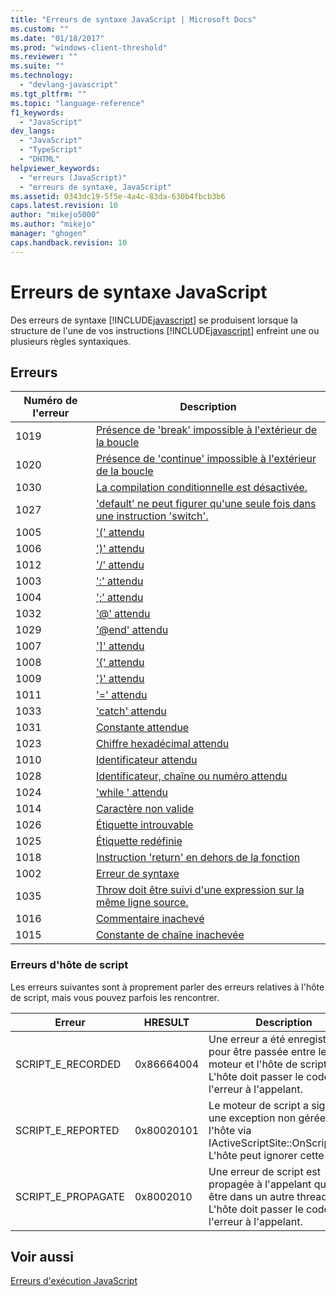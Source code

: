 ```yaml
---
title: "Erreurs de syntaxe JavaScript | Microsoft Docs"
ms.custom: ""
ms.date: "01/18/2017"
ms.prod: "windows-client-threshold"
ms.reviewer: ""
ms.suite: ""
ms.technology: 
  - "devlang-javascript"
ms.tgt_pltfrm: ""
ms.topic: "language-reference"
f1_keywords: 
  - "JavaScript"
dev_langs: 
  - "JavaScript"
  - "TypeScript"
  - "DHTML"
helpviewer_keywords: 
  - "erreurs (JavaScript)"
  - "erreurs de syntaxe, JavaScript"
ms.assetid: 0343dc19-5f5e-4a4c-83da-630b4fbcb3b6
caps.latest.revision: 10
author: "mikejo5000"
ms.author: "mikejo"
manager: "ghogen"
caps.handback.revision: 10
---
```

# Erreurs de syntaxe JavaScript
Des erreurs de syntaxe [!INCLUDE[javascript](../../javascript/includes/javascript-md.md)] se produisent lorsque la structure de l'une de vos instructions [!INCLUDE[javascript](../../javascript/includes/javascript-md.md)] enfreint une ou plusieurs règles syntaxiques.  
  
## Erreurs  
  
|Numéro de l'erreur|Description|  
|------------------------|-----------------|  
|1019|[Présence de 'break' impossible à l'extérieur de la boucle](../../javascript/misc/can-t-have-break-outside-of-loop.md)|  
|1020|[Présence de 'continue' impossible à l'extérieur de la boucle](../../javascript/misc/can-t-have-continue-outside-of-loop.md)|  
|1030|[La compilation conditionnelle est désactivée.](../../javascript/misc/conditional-compilation-is-turned-off.md)|  
|1027|['default' ne peut figurer qu'une seule fois dans une instruction 'switch'.](../../javascript/misc/default-can-only-appear-once-in-a-switch-statement.md)|  
|1005|['\(' attendu](../../javascript/misc/expected-left-parenthesis-javascript.md)|  
|1006|['\)' attendu](../../javascript/misc/expected-right-parenthesis-javascript.md)|  
|1012|['\/' attendu](../../javascript/misc/expected-minus.md)|  
|1003|[':' attendu](../../javascript/misc/expected-colon.md)|  
|1004|[';' attendu](../../javascript/misc/expected-semicolon.md)|  
|1032|['@' attendu](../../javascript/misc/expected-at.md)|  
|1029|['@end' attendu](../../javascript/misc/expected-at-end.md)|  
|1007|['&#93;' attendu](../../javascript/misc/expected-right-square-bracket.md)|  
|1008|['{' attendu](../../javascript/misc/expected-left-curly-brace.md)|  
|1009|['}' attendu](../../javascript/misc/expected-right-curly-brace.md)|  
|1011|['\=' attendu](../../javascript/misc/expected-equal-javascript.md)|  
|1033|['catch' attendu](../../javascript/misc/expected-catch.md)|  
|1031|[Constante attendue](../../javascript/misc/expected-constant.md)|  
|1023|[Chiffre hexadécimal attendu](../../javascript/misc/expected-hexadecimal-digit.md)|  
|1010|[Identificateur attendu](../../javascript/misc/expected-identifier-javascript.md)|  
|1028|[Identificateur, chaîne ou numéro attendu](../../javascript/misc/expected-identifier-string-or-number.md)|  
|1024|['while ' attendu](../../javascript/misc/expected-while.md)|  
|1014|[Caractère non valide](../../javascript/misc/invalid-character-javascript.md)|  
|1026|[Étiquette introuvable](../../javascript/misc/label-not-found.md)|  
|1025|[Étiquette redéfinie](../../javascript/misc/label-redefined.md)|  
|1018|[Instruction 'return' en dehors de la fonction](../../javascript/misc/return-statement-outside-of-function.md)|  
|1002|[Erreur de syntaxe](../../javascript/misc/syntax-error-javascript.md)|  
|1035|[Throw doit être suivi d'une expression sur la même ligne source.](../../javascript/misc/throw-must-be-followed-by-an-expression-on-the-same-source-line.md)|  
|1016|[Commentaire inachevé](../../javascript/misc/unterminated-comment.md)|  
|1015|[Constante de chaîne inachevée](../../javascript/misc/unterminated-string-constant-javascript.md)|  
  
### Erreurs d'hôte de script  
 Les erreurs suivantes sont à proprement parler des erreurs relatives à l'hôte de script, mais vous pouvez parfois les rencontrer.  
  
|Erreur|HRESULT|Description|  
|------------|-------------|-----------------|  
|SCRIPT\_E\_RECORDED|0x86664004|Une erreur a été enregistrée pour être passée entre le moteur et l'hôte de script.  L'hôte doit passer le code de l'erreur à l'appelant.|  
|SCRIPT\_E\_REPORTED|0x80020101|Le moteur de script a signalé une exception non gérée à l'hôte via IActiveScriptSite::OnScriptError.  L'hôte peut ignorer cette erreur.|  
|SCRIPT\_E\_PROPAGATE|0x8002010|Une erreur de script est propagée à l'appelant qui peut être dans un autre thread.  L'hôte doit passer le code de l'erreur à l'appelant.|  
  
## Voir aussi  
 [Erreurs d'exécution JavaScript](../../javascript/reference/javascript-run-time-errors.md)